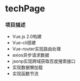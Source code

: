 # techPage

### 项目描述

- Vue.js 2.0构建
- Vue-cli搭建
- Vue-router实现路由处理
- axios异步请求数据
- jsonp实现跨域获取百度搜索接口
- 实现数据懒加载
- 实现函数节流